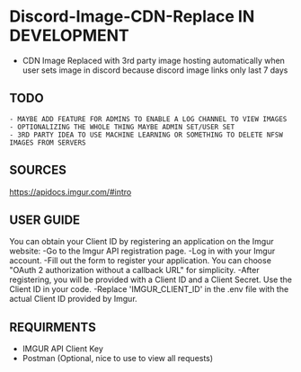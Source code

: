 # Discord-Image-CDN-Replace IN DEVELOPMENT
- CDN Image Replaced with 3rd party image hosting automatically when user sets image in discord because discord image links only last 7 days

## TODO
    - MAYBE ADD FEATURE FOR ADMINS TO ENABLE A LOG CHANNEL TO VIEW IMAGES
    - OPTIONALIZING THE WHOLE THING MAYBE ADMIN SET/USER SET
    - 3RD PARTY IDEA TO USE MACHINE LEARNING OR SOMETHING TO DELETE NFSW IMAGES FROM SERVERS

## SOURCES
https://apidocs.imgur.com/#intro

## USER GUIDE
You can obtain your Client ID by registering an application on the Imgur website:
-Go to the Imgur API registration page.
-Log in with your Imgur account.
-Fill out the form to register your application. You can choose "OAuth 2 authorization without a callback URL" for simplicity.
-After registering, you will be provided with a Client ID and a Client Secret. Use the Client ID in your code.
-Replace 'IMGUR_CLIENT_ID' in the .env file with the actual Client ID provided by Imgur.

## REQUIRMENTS
- IMGUR API Client Key
- Postman (Optional, nice to use to view all requests)
